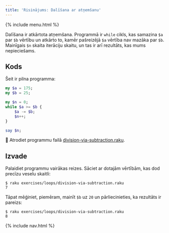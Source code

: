 ```yaml
---
title: 'Risinājums: Dalīšana ar atņemšanu'
---
```


{% include menu.html %}

Dalīšana ir atkārtota atņemšana. Programmā ir `while` cikls, kas samazina `$a` par `$b` vērtību un atkārto to, kamēr pašreizējā `$a` vērtība nav mazāka par `$b`. Mainīgais `$n` skaita iterāciju skaitu, un tas ir arī rezultāts, kas mums nepieciešams.

## Kods

Šeit ir pilna programma:

```raku
my $a = 175;
my $b = 25;

my $n = 0;
while $a >= $b {
    $a -= $b;
    $n++;
}

say $n;
```

🦋 Atrodiet programmu failā [division-via-subtraction.raku](https://github.com/ash/raku-course/blob/master/exercises/loops/division-via-subtraction.raku).

## Izvade

Palaidiet programmu vairākas reizes. Sāciet ar dotajām vērtībām, kas dod precīzu veselu skaitli:

```console
$ raku exercises/loops/division-via-subtraction.raku
7
```

Tāpat mēģiniet, piemēram, mainīt `$b` uz `20` un pārliecinieties, ka rezultāts ir pareizs:

```console
$ raku exercises/loops/division-via-subtraction.raku
8
```

{% include nav.html %}